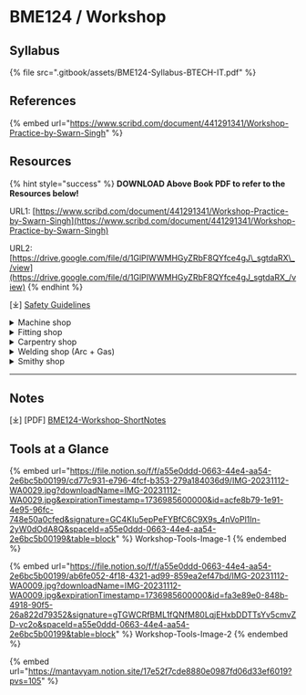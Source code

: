 # BME124 / Workshop

## Syllabus

{% file src=".gitbook/assets/BME124-Syllabus-BTECH-IT.pdf" %}

## References

{% embed url="https://www.scribd.com/document/441291341/Workshop-Practice-by-Swarn-Singh" %}

## Resources

{% hint style="success" %}
**DOWNLOAD Above Book PDF to refer to the Resources below!**

URL1: [https://www.scribd.com/document/441291341/Workshop-Practice-by-Swarn-Singh](https://www.scribd.com/document/441291341/Workshop-Practice-by-Swarn-Singh)

URL2: [https://drive.google.com/file/d/1GlPIWWMHGyZRbF8QYfce4gJ\_sgtdaRX\_/view](https://drive.google.com/file/d/1GlPIWWMHGyZRbF8QYfce4gJ_sgtdaRX_/view)
{% endhint %}

\[⤓] [Safety Guidelines ](https://drive.google.com/file/d/1iXIP0tHvaKbGh9xzIZjZOpoK_T2PnTjh/view?usp=drive_link)

<details>

<summary>Machine shop</summary>

Page 188-212 from **Workshop Practice by Swarn Singh**

</details>

<details>

<summary>Fitting shop</summary>

Page 38-68 from **Workshop Practice by Swarn Singh**

\[⤓] [Fitting Shop](https://drive.google.com/file/d/1KwDogSQDG_YSX2En6lKnPaBlhpSfw6js/view?usp=drive_link)

</details>

<details>

<summary>Carpentry shop</summary>

Page 1-37 from **Workshop Practice by Swarn Singh**

</details>

<details>

<summary>Welding shop (Arc + Gas)</summary>

Page 69-93 from **Workshop Practice by Swarn Singh**

</details>

<details>

<summary>Smithy shop</summary>

Page 94-115 from **Workshop Practice by Swarn Singh**

</details>

***

## Notes

\[⤓] \[PDF] [BME124-Workshop-ShortNotes](https://drive.google.com/file/d/1TYDcItk4bQyngZEjJTItrUsxIEeK0j7G/view?usp=drive_link)

## Tools at a Glance

{% embed url="https://file.notion.so/f/f/a55e0ddd-0663-44e4-aa54-2e6bc5b00199/cd77c931-e796-4fcf-b353-279a184036d9/IMG-20231112-WA0029.jpg?downloadName=IMG-20231112-WA0029.jpg&expirationTimestamp=1736985600000&id=acfe8b79-1e91-4e95-96fc-748e50a0cfed&signature=GC4KIu5epPeFYBfC6C9X9s_4nVoPl1In-2yW0dOdA8Q&spaceId=a55e0ddd-0663-44e4-aa54-2e6bc5b00199&table=block" %}
Workshop-Tools-Image-1
{% endembed %}

{% embed url="https://file.notion.so/f/f/a55e0ddd-0663-44e4-aa54-2e6bc5b00199/ab6fe052-4f18-4321-ad99-859ea2ef47bd/IMG-20231112-WA0009.jpg?downloadName=IMG-20231112-WA0009.jpg&expirationTimestamp=1736985600000&id=fa3e89e0-848b-4918-90f5-26a822d79352&signature=gTGWCRfBML1fQNfM80LqjEHxbDDTTsYv5cmvZD-vc2o&spaceId=a55e0ddd-0663-44e4-aa54-2e6bc5b00199&table=block" %}
Workshop-Tools-Image-2
{% endembed %}

{% embed url="https://mantavyam.notion.site/17e52f7cde8880e0987fd06d33ef6019?pvs=105" %}
